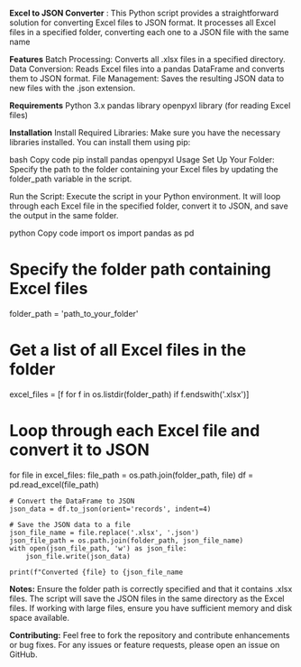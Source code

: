 **Excel to JSON Converter** : 
This Python script provides a straightforward solution for converting Excel files to JSON format. It processes all Excel files in a specified folder, converting each one to a JSON file with the same name

**Features**
Batch Processing: Converts all .xlsx files in a specified directory.
Data Conversion: Reads Excel files into a pandas DataFrame and converts them to JSON format.
File Management: Saves the resulting JSON data to new files with the .json extension.

**Requirements**
Python 3.x
pandas library
openpyxl library (for reading Excel files)

**Installation**
Install Required Libraries: Make sure you have the necessary libraries installed. You can install them using pip:

bash
Copy code
pip install pandas openpyxl
Usage
Set Up Your Folder: Specify the path to the folder containing your Excel files by updating the folder_path variable in the script.

Run the Script: Execute the script in your Python environment. It will loop through each Excel file in the specified folder, convert it to JSON, and save the output in the same folder.

python
Copy code
import os
import pandas as pd

# Specify the folder path containing Excel files
folder_path = 'path_to_your_folder'

# Get a list of all Excel files in the folder
excel_files = [f for f in os.listdir(folder_path) if f.endswith('.xlsx')]

# Loop through each Excel file and convert it to JSON
for file in excel_files:
    file_path = os.path.join(folder_path, file)
    df = pd.read_excel(file_path)

    # Convert the DataFrame to JSON
    json_data = df.to_json(orient='records', indent=4)

    # Save the JSON data to a file
    json_file_name = file.replace('.xlsx', '.json')
    json_file_path = os.path.join(folder_path, json_file_name)
    with open(json_file_path, 'w') as json_file:
        json_file.write(json_data)

    print(f"Converted {file} to {json_file_name
    
**Notes:**
Ensure the folder path is correctly specified and that it contains .xlsx files.
The script will save the JSON files in the same directory as the Excel files.
If working with large files, ensure you have sufficient memory and disk space available.

**Contributing:**
Feel free to fork the repository and contribute enhancements or bug fixes. For any issues or feature requests, please open an issue on GitHub.
